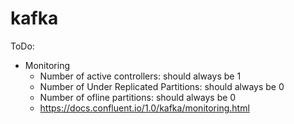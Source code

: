 # kafka
ToDo:
* Monitoring
  * Number of active controllers: should always be 1
  * Number of Under Replicated Partitions: should always be 0
  * Number of ofline partitions: should always be 0
  * https://docs.confluent.io/1.0/kafka/monitoring.html

